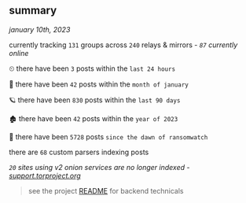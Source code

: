 
## summary
_january 10th, 2023_

currently tracking `131` groups across `240` relays & mirrors - _`87` currently online_

⏲ there have been `3` posts within the `last 24 hours`

🦈 there have been `42` posts within the `month of january`

🪐 there have been `830` posts within the `last 90 days`

🏚 there have been `42` posts within the `year of 2023`

🦕 there have been `5728` posts `since the dawn of ransomwatch`

there are `68` custom parsers indexing posts

_`20` sites using v2 onion services are no longer indexed - [support.torproject.org](https://support.torproject.org/onionservices/v2-deprecation/)_

> see the project [README](https://github.com/joshhighet/ransomwatch#ransomwatch--) for backend technicals
